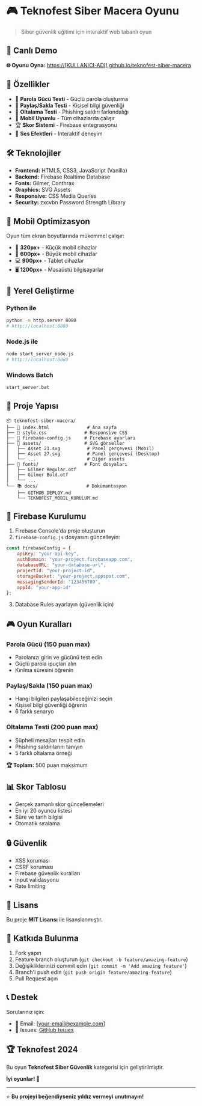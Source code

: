 # 🎮 Teknofest Siber Macera Oyunu

> Siber güvenlik eğitimi için interaktif web tabanlı oyun

## 🚀 Canlı Demo

**🌐 Oyunu Oyna:** [https://[KULLANICI-ADI].github.io/teknofest-siber-macera](https://[KULLANICI-ADI].github.io/teknofest-siber-macera)

## 🎯 Özellikler

- 🔐 **Parola Gücü Testi** - Güçlü parola oluşturma
- 🤝 **Paylaş/Sakla Testi** - Kişisel bilgi güvenliği  
- 🎣 **Oltalama Testi** - Phishing saldırı farkındalığı
- 📱 **Mobil Uyumlu** - Tüm cihazlarda çalışır
- 🏆 **Skor Sistemi** - Firebase entegrasyonu
- 🎵 **Ses Efektleri** - Interaktif deneyim

## 🛠️ Teknolojiler

- **Frontend:** HTML5, CSS3, JavaScript (Vanilla)
- **Backend:** Firebase Realtime Database
- **Fonts:** Gilmer, Conthrax
- **Graphics:** SVG Assets
- **Responsive:** CSS Media Queries
- **Security:** zxcvbn Password Strength Library

## 📱 Mobil Optimizasyon

Oyun tüm ekran boyutlarında mükemmel çalışır:

- 📱 **320px+** - Küçük mobil cihazlar
- 📱 **600px+** - Büyük mobil cihazlar  
- 💻 **900px+** - Tablet cihazlar
- 🖥️ **1200px+** - Masaüstü bilgisayarlar

## 🚀 Yerel Geliştirme

### Python ile
```bash
python -m http.server 8080
# http://localhost:8080
```

### Node.js ile
```bash
node start_server_node.js
# http://localhost:8080
```

### Windows Batch
```bash
start_server.bat
```

## 📁 Proje Yapısı

```
📦 teknofest-siber-macera/
├── 📄 index.html              # Ana sayfa
├── 🎨 style.css              # Responsive CSS
├── 🔧 firebase-config.js     # Firebase ayarları
├── 📁 assets/                # SVG görseller
│   ├── Asset 21.svg          # Panel çerçevesi (Mobil)
│   ├── Asset 27.svg          # Panel çerçevesi (Desktop)
│   └── ...                   # Diğer assets
├── 📁 fonts/                 # Font dosyaları
│   ├── Gilmer Regular.otf
│   ├── Gilmer Bold.otf
│   └── ...
└── 📚 docs/                  # Dokümantasyon
    ├── GITHUB_DEPLOY.md
    └── TEKNOFEST_MOBIL_KURULUM.md
```

## 🔧 Firebase Kurulumu

1. Firebase Console'da proje oluşturun
2. `firebase-config.js` dosyasını güncelleyin:

```javascript
const firebaseConfig = {
    apiKey: "your-api-key",
    authDomain: "your-project.firebaseapp.com",
    databaseURL: "your-database-url",
    projectId: "your-project-id",
    storageBucket: "your-project.appspot.com",
    messagingSenderId: "123456789",
    appId: "your-app-id"
};
```

3. Database Rules ayarlayın (güvenlik için)

## 🎮 Oyun Kuralları

### Parola Gücü (150 puan max)
- Parolanızı girin ve gücünü test edin
- Güçlü parola ipuçları alın
- Kırılma süresini öğrenin

### Paylaş/Sakla (150 puan max)
- Hangi bilgileri paylaşabileceğinizi seçin
- Kişisel bilgi güvenliği öğrenin
- 6 farklı senaryo

### Oltalama Testi (200 puan max)
- Şüpheli mesajları tespit edin
- Phishing saldırılarını tanıyın
- 5 farklı oltalama örneği

**🏆 Toplam:** 500 puan maksimum

## 📊 Skor Tablosu

- Gerçek zamanlı skor güncellemeleri
- En iyi 20 oyuncu listesi
- Süre ve tarih bilgisi
- Otomatik sıralama

## 🔒 Güvenlik

- XSS koruması
- CSRF koruması  
- Firebase güvenlik kuralları
- Input validasyonu
- Rate limiting

## 📄 Lisans

Bu proje **MIT Lisansı** ile lisanslanmıştır.

## 👥 Katkıda Bulunma

1. Fork yapın
2. Feature branch oluşturun (`git checkout -b feature/amazing-feature`)
3. Değişikliklerinizi commit edin (`git commit -m 'Add amazing feature'`)
4. Branch'i push edin (`git push origin feature/amazing-feature`)
5. Pull Request açın

## 📞 Destek

Sorularınız için:
- 📧 Email: [your-email@example.com]
- 🐛 Issues: [GitHub Issues](https://github.com/[USERNAME]/teknofest-siber-macera/issues)

## 🏆 Teknofest 2024

Bu oyun **Teknofest Siber Güvenlik** kategorisi için geliştirilmiştir.

**İyi oyunlar! 🎉**

---
⭐ **Bu projeyi beğendiyseniz yıldız vermeyi unutmayın!**

